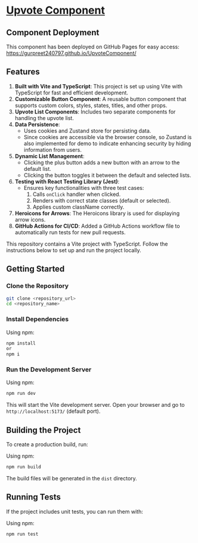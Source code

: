 # [Upvote Component](https://gurpreet240797.github.io/UpvoteComponent/)

## Component Deployment

This component has been deployed on GitHub Pages for easy access: https://gurpreet240797.github.io/UpvoteComponent/
## Features

1. **Built with Vite and TypeScript**: This project is set up using Vite with TypeScript for fast and efficient development.
2. **Customizable Button Component**: A reusable button component that supports custom colors, styles, states, titles, and other props.
3. **Upvote List Components**: Includes two separate components for handling the upvote list.
4. **Data Persistence**: 
   - Uses cookies and Zustand store for persisting data.
   - Since cookies are accessible via the browser console, so Zustand is also implemented for demo to indicate enhancing security by hiding information from users.
5. **Dynamic List Management**:
   - Clicking the plus button adds a new button with an arrow to the default list.
   - Clicking the button toggles it between the default and selected lists.
6. **Testing with React Testing Library (Jest)**:
   - Ensures key functionalities with three test cases:
     1. Calls `onClick` handler when clicked.
     2. Renders with correct state classes (default or selected).
     3. Applies custom className correctly.
7. **Heroicons for Arrows**: The Heroicons library is used for displaying arrow icons.
8. **GitHub Actions for CI/CD**: Added a GitHub Actions workflow file to automatically run tests for new pull requests.

This repository contains a Vite project with TypeScript. Follow the instructions below to set up and run the project locally.

## Getting Started

### Clone the Repository

```sh
git clone <repository_url>
cd <repository_name>
```

### Install Dependencies

Using npm:
```sh
npm install
or 
npm i
```

### Run the Development Server
Using npm:
```sh
npm run dev
```

This will start the Vite development server. Open your browser and go to `http://localhost:5173/` (default port).

## Building the Project

To create a production build, run:

Using npm:
```sh
npm run build
```

The build files will be generated in the `dist` directory.

## Running Tests

If the project includes unit tests, you can run them with:

Using npm:
```sh
npm run test
```